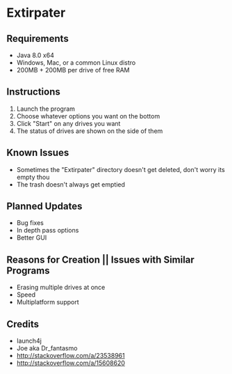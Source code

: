 Extirpater
==========

Requirements
------------
- Java 8.0 x64
- Windows, Mac, or a common Linux distro
- 200MB + 200MB per drive of free RAM

Instructions
------------
1. Launch the program
2. Choose whatever options you want on the bottom
3. Click "Start" on any drives you want
4. The status of drives are shown on the side of them

Known Issues
------------
- Sometimes the "Extirpater" directory doesn't get deleted, don't worry its empty thou
- The trash doesn't always get emptied

Planned Updates
---------------
- Bug fixes
- In depth pass options
- Better GUI

Reasons for Creation || Issues with Similar Programs
----------------------------------------------------
- Erasing multiple drives at once
- Speed
- Multiplatform support

Credits
-------
- launch4j
- Joe aka Dr_fantasmo
- http://stackoverflow.com/a/23538961
- http://stackoverflow.com/a/15608620
